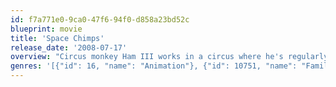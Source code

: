 ```yaml
---
id: f7a771e0-9ca0-47f6-94f0-d858a23bd52c
blueprint: movie
title: 'Space Chimps'
release_date: '2008-07-17'
overview: "Circus monkey Ham III works in a circus where he's regularly shot from a canon but he still lives in the shadow of his father's legacy. A natural born rebel against authority, Ham III is initially reluctant to go on a dangerous space mission to rescue a lost space probe, but away he goes, for lots of RIGHT STUFF-style astro-training alongside two highly prepared chimps, Luna and Titan."
genres: '[{"id": 16, "name": "Animation"}, {"id": 10751, "name": "Family"}]'
---
```

